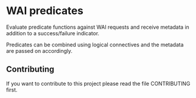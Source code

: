 WAI predicates
==============

Evaluate predicate functions against WAI requests and receive
metadata in addition to a success/failure indicator.

Predicates can be combined using logical connectives and the
metadata are passed on accordingly.

Contributing
------------

If you want to contribute to this project please read the file
CONTRIBUTING first.

